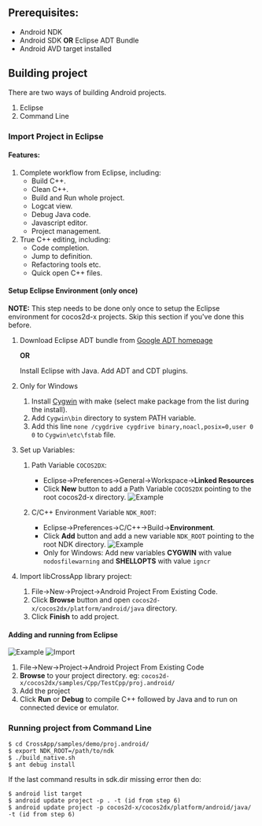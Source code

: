 ## Prerequisites:

* Android NDK
* Android SDK **OR** Eclipse ADT Bundle
* Android AVD target installed

## Building project

There are two ways of building Android projects.

1. Eclipse
2. Command Line

### Import Project in Eclipse

#### Features:

1. Complete workflow from Eclipse, including:
	* Build C++.
	* Clean C++.
	* Build and Run whole project.
	* Logcat view.
	* Debug Java code.
	* Javascript editor.
	* Project management.
2. True C++ editing, including:
	* Code completion. 
	* Jump to definition.
	* Refactoring tools etc. 
	* Quick open C++ files.


#### Setup Eclipse Environment (only once)


**NOTE:** This step needs to be done only once to setup the Eclipse environment for cocos2d-x projects. Skip this section if you've done this before.

1. Download Eclipse ADT bundle from [Google ADT homepage](http://developer.android.com/sdk/index.html)

   **OR**

   Install Eclipse with Java. Add ADT and CDT plugins.

2. Only for Windows
    1. Install [Cygwin](http://www.cygwin.com/) with make (select make package from the list during the install).
    2. Add `Cygwin\bin` directory to system PATH variable.
    3. Add this line `none /cygdrive cygdrive binary,noacl,posix=0,user 0 0` to `Cygwin\etc\fstab` file.
   
3. Set up Variables: 
	1. Path Variable `COCOS2DX`: 
		* Eclipse->Preferences->General->Workspace->**Linked Resources**
		* Click **New** button to add a Path Variable `COCOS2DX` pointing to the root cocos2d-x directory.
		![Example](https://lh5.googleusercontent.com/-oPpk9kg3e5w/UUOYlq8n7aI/AAAAAAAAsdQ/zLA4eghBH9U/s400/cocos2d-x-eclipse-vars.png)

	2. C/C++ Environment Variable `NDK_ROOT`: 
		* Eclipse->Preferences->C/C++->Build->**Environment**.
		* Click **Add** button and add a new variable `NDK_ROOT` pointing to the root NDK directory.
		![Example](https://lh3.googleusercontent.com/-AVcY8IAT0_g/UUOYltoRobI/AAAAAAAAsdM/22D2J9u3sig/s400/cocos2d-x-eclipse-ndk.png)
		* Only for Windows: Add new variables **CYGWIN** with value `nodosfilewarning` and **SHELLOPTS** with value `igncr`
		
4. Import libCrossApp library project:
	1. File->New->Project->Android Project From Existing Code.
	2. Click **Browse** button and open `cocos2d-x/cocos2dx/platform/android/java` directory.
	3. Click **Finish** to add project.
	
#### Adding and running from Eclipse

![Example](https://lh3.googleusercontent.com/-SLBOu6e3QbE/UUOcOXYaGqI/AAAAAAAAsdo/tYBY2SylOSM/s288/cocos2d-x-eclipse-project-from-code.png) ![Import](https://lh5.googleusercontent.com/-XzC9Pn65USc/UUOcOTAwizI/AAAAAAAAsdk/4b6YM-oim9Y/s400/cocos2d-x-eclipse-import-project.png)

1. File->New->Project->Android Project From Existing Code
2. **Browse** to your project directory. eg: `cocos2d-x/cocos2dx/samples/Cpp/TestCpp/proj.android/`
3. Add the project 
4. Click **Run** or **Debug** to compile C++ followed by Java and to run on connected device or emulator.


### Running project from Command Line

    $ cd CrossApp/samples/demo/proj.android/
    $ export NDK_ROOT=/path/to/ndk
    $ ./build_native.sh
    $ ant debug install

If the last command results in sdk.dir missing error then do: 

    $ android list target
    $ android update project -p . -t (id from step 6)
    $ android update project -p cocos2d-x/cocos2dx/platform/android/java/ -t (id from step 6)
